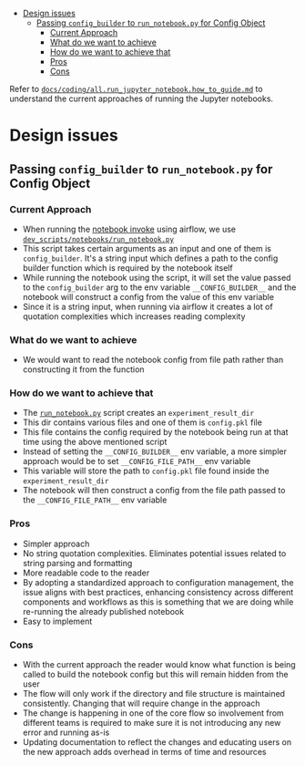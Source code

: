 

<!-- toc -->

- [Design issues](#design-issues)
  * [Passing `config_builder` to `run_notebook.py` for Config Object](#passing-config_builder-to-run_notebookpy-for-config-object)
    + [Current Approach](#current-approach)
    + [What do we want to achieve](#what-do-we-want-to-achieve)
    + [How do we want to achieve that](#how-do-we-want-to-achieve-that)
    + [Pros](#pros)
    + [Cons](#cons)

<!-- tocstop -->

Refer to
[`docs/coding/all.run_jupyter_notebook.how_to_guide.md`](/docs/coding/all.run_jupyter_notebook.how_to_guide.md)
to understand the current approaches of running the Jupyter notebooks.

# Design issues

## Passing `config_builder` to `run_notebook.py` for Config Object

### Current Approach

- When running the
  [notebook invoke](/reconciliation/lib_tasks_run_model_experiment_notebooks.py)
  using airflow, we use
  [`dev_scripts/notebooks/run_notebook.py`](/dev_scripts/notebooks/run_notebook.py)
- This script takes certain arguments as an input and one of them is
  `config_builder`. It's a string input which defines a path to the config
  builder function which is required by the notebook itself
- While running the notebook using the script, it will set the value passed to
  the `config_builder` arg to the env variable `__CONFIG_BUILDER__` and the
  notebook will construct a config from the value of this env variable
- Since it is a string input, when running via airflow it creates a lot of
  quotation complexities which increases reading complexity

### What do we want to achieve

- We would want to read the notebook config from file path rather than
  constructing it from the function

### How do we want to achieve that

- The [`run_notebook.py`](/dev_scripts/notebooks/run_notebook.py) script creates
  an `experiment_result_dir`
- This dir contains various files and one of them is `config.pkl` file
- This file contains the config required by the notebook being run at that time
  using the above mentioned script
- Instead of setting the `__CONFIG_BUILDER__` env variable, a more simpler
  approach would be to set `__CONFIG_FILE_PATH__` env variable
- This variable will store the path to `config.pkl` file found inside the
  `experiment_result_dir`
- The notebook will then construct a config from the file path passed to the
  `__CONFIG_FILE_PATH__` env variable

### Pros

- Simpler approach
- No string quotation complexities. Eliminates potential issues related to
  string parsing and formatting
- More readable code to the reader
- By adopting a standardized approach to configuration management, the issue
  aligns with best practices, enhancing consistency across different components
  and workflows as this is something that we are doing while re-running the
  already published notebook
- Easy to implement

### Cons

- With the current approach the reader would know what function is being called
  to build the notebook config but this will remain hidden from the user
- The flow will only work if the directory and file structure is maintained
  consistently. Changing that will require change in the approach
- The change is happening in one of the core flow so involvement from different
  teams is required to make sure it is not introducing any new error and running
  as-is
- Updating documentation to reflect the changes and educating users on the new
  approach adds overhead in terms of time and resources
